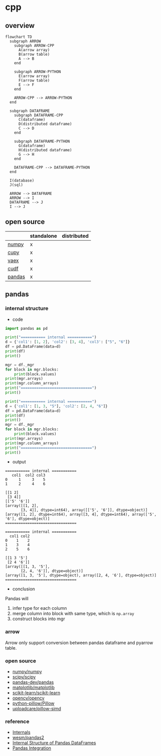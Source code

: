 # cpp

## overview

```mermaid
flowchart TD
  subgraph ARROW
    subgraph ARROW-CPP
      A(arrow array)
      B(arrow table)
      A --> B
    end

    subgraph ARROW-PYTHON
      E(arrow array)
      F(arrow table)
      E --> F
    end

    ARROW-CPP --> ARROW-PYTHON
  end

  subgraph DATAFRAME
    subgraph DATAFRAME-CPP
      C(dataframe)
      D(distributed dataframe)
      C --> D
    end

    subgraph DATAFRAME-PYTHON
      G(dataframe)
      H(distributed dataframe)
      G --> H
    end

    DATAFRAME-CPP --> DATAFRAME-PYTHON
  end

  I(database)
  J(sql)

  ARROW --> DATAFRAME
  ARROW --> I
  DATAFRAME --> J
  I --> J
```

## open source

| | standalone | distributed |
|-|------------|-------------|
| [numpy](https://github.com/numpy/numpy) | x | |
| [cupy](https://github.com/cupy/cupy) | x | |
| [vaex](https://github.com/vaexio/vaex) | x | |
| [cudf](https://github.com/rapidsai/cudf) | x | |
| [pandas](https://github.com/pandas-dev/pandas) | x | |

## pandas

### internal structure

- code

```python
import pandas as pd

print("=========== internal ===========")
d = {'col1': [1, 2], 'col2': [3, 4], 'col3': ["5", "6"]}
df = pd.DataFrame(data=d)
print(df)
print()

mgr = df._mgr
for block in mgr.blocks:
    print(block.values)
print(mgr.arrays)
print(mgr.column_arrays)
print("================================")
print()

print("=========== internal ===========")
d = {'col1': [1, 3, "5"], 'col2': [2, 4, "6"]}
df = pd.DataFrame(data=d)
print(df)
print()
mgr = df._mgr
for block in mgr.blocks:
    print(block.values)
print(mgr.arrays)
print(mgr.column_arrays)
print("================================")
print()
```

- output

```
=========== internal ===========
   col1  col2 col3
0     1     3    5
1     2     4    6

[[1 2]
 [3 4]]
[['5' '6']]
[array([[1, 2],
       [3, 4]], dtype=int64), array([['5', '6']], dtype=object)]
[array([1, 2], dtype=int64), array([3, 4], dtype=int64), array(['5', '6'], dtype=object)]
================================

=========== internal ===========
  col1 col2
0    1    2
1    3    4
2    5    6

[[1 3 '5']
 [2 4 '6']]
[array([[1, 3, '5'],
       [2, 4, '6']], dtype=object)]
[array([1, 3, '5'], dtype=object), array([2, 4, '6'], dtype=object)]
================================
```

- conclusion

Pandas will 

1. infer type for each column
2. merge column into block with same type, which is `np.array`
3. construct blocks into mgr

### arrow

Arrow only support conversion between pandas dataframe and pyarrow table.

### open source

- [numpy/numpy](https://github.com/numpy/numpy)
- [scipy/scipy](https://github.com/scipy/scipy)
- [pandas-dev/pandas](https://github.com/pandas-dev/pandas)
- [matplotlib/matplotlib](https://github.com/matplotlib/matplotlib)
- [scikit-learn/scikit-learn](https://github.com/scikit-learn/scikit-learn)
- [opencv/opencv](https://github.com/opencv/opencv)
- [python-pillow/Pillow](https://github.com/python-pillow/Pillow)
- [uploadcare/pillow-simd](https://github.com/uploadcare/pillow-simd)

### reference

- [Internals](https://pandas.pydata.org/docs/development/internals.html)
- [wesm/pandas2](https://github.com/wesm/pandas2)
- [Internal Structure of Pandas DataFrames](https://dkharazi.github.io/blog/blockmanager)
- [Pandas Integration](https://arrow.apache.org/docs/python/pandas.html)


